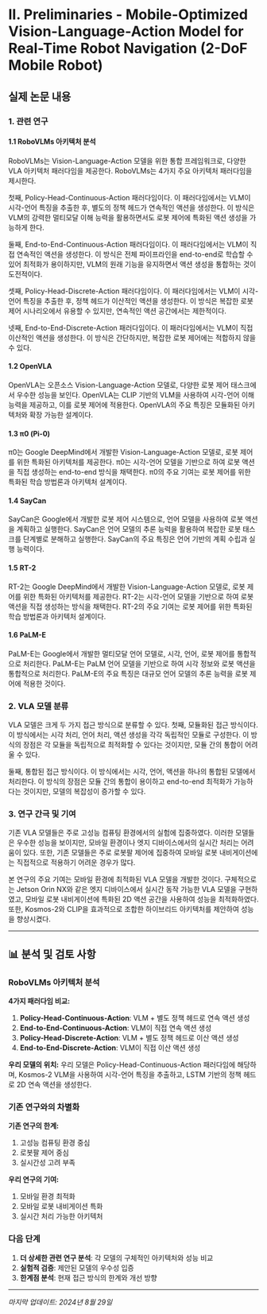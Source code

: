 # II. Preliminaries - Mobile-Optimized Vision-Language-Action Model for Real-Time Robot Navigation (2-DoF Mobile Robot)

## 실제 논문 내용

### 1. 관련 연구

#### 1.1 RoboVLMs 아키텍처 분석

RoboVLMs는 Vision-Language-Action 모델을 위한 통합 프레임워크로, 다양한 VLA 아키텍처 패러다임을 제공한다. RoboVLMs는 4가지 주요 아키텍처 패러다임을 제시한다.

첫째, Policy-Head-Continuous-Action 패러다임이다. 이 패러다임에서는 VLM이 시각-언어 특징을 추출한 후, 별도의 정책 헤드가 연속적인 액션을 생성한다. 이 방식은 VLM의 강력한 멀티모달 이해 능력을 활용하면서도 로봇 제어에 특화된 액션 생성을 가능하게 한다.

둘째, End-to-End-Continuous-Action 패러다임이다. 이 패러다임에서는 VLM이 직접 연속적인 액션을 생성한다. 이 방식은 전체 파이프라인을 end-to-end로 학습할 수 있어 최적화가 용이하지만, VLM의 원래 기능을 유지하면서 액션 생성을 통합하는 것이 도전적이다.

셋째, Policy-Head-Discrete-Action 패러다임이다. 이 패러다임에서는 VLM이 시각-언어 특징을 추출한 후, 정책 헤드가 이산적인 액션을 생성한다. 이 방식은 복잡한 로봇 제어 시나리오에서 유용할 수 있지만, 연속적인 액션 공간에서는 제한적이다.

넷째, End-to-End-Discrete-Action 패러다임이다. 이 패러다임에서는 VLM이 직접 이산적인 액션을 생성한다. 이 방식은 간단하지만, 복잡한 로봇 제어에는 적합하지 않을 수 있다.

#### 1.2 OpenVLA

OpenVLA는 오픈소스 Vision-Language-Action 모델로, 다양한 로봇 제어 태스크에서 우수한 성능을 보인다. OpenVLA는 CLIP 기반의 VLM을 사용하여 시각-언어 이해 능력을 제공하고, 이를 로봇 제어에 적용한다. OpenVLA의 주요 특징은 모듈화된 아키텍처와 확장 가능한 설계이다.

#### 1.3 π0 (Pi-0)

π0는 Google DeepMind에서 개발한 Vision-Language-Action 모델로, 로봇 제어를 위한 특화된 아키텍처를 제공한다. π0는 시각-언어 모델을 기반으로 하여 로봇 액션을 직접 생성하는 end-to-end 방식을 채택한다. π0의 주요 기여는 로봇 제어를 위한 특화된 학습 방법론과 아키텍처 설계이다.

#### 1.4 SayCan

SayCan은 Google에서 개발한 로봇 제어 시스템으로, 언어 모델을 사용하여 로봇 액션을 계획하고 실행한다. SayCan은 언어 모델의 추론 능력을 활용하여 복잡한 로봇 태스크를 단계별로 분해하고 실행한다. SayCan의 주요 특징은 언어 기반의 계획 수립과 실행 능력이다.

#### 1.5 RT-2

RT-2는 Google DeepMind에서 개발한 Vision-Language-Action 모델로, 로봇 제어를 위한 특화된 아키텍처를 제공한다. RT-2는 시각-언어 모델을 기반으로 하여 로봇 액션을 직접 생성하는 방식을 채택한다. RT-2의 주요 기여는 로봇 제어를 위한 특화된 학습 방법론과 아키텍처 설계이다.

#### 1.6 PaLM-E

PaLM-E는 Google에서 개발한 멀티모달 언어 모델로, 시각, 언어, 로봇 제어를 통합적으로 처리한다. PaLM-E는 PaLM 언어 모델을 기반으로 하여 시각 정보와 로봇 액션을 통합적으로 처리한다. PaLM-E의 주요 특징은 대규모 언어 모델의 추론 능력을 로봇 제어에 적용한 것이다.

### 2. VLA 모델 분류

VLA 모델은 크게 두 가지 접근 방식으로 분류할 수 있다. 첫째, 모듈화된 접근 방식이다. 이 방식에서는 시각 처리, 언어 처리, 액션 생성을 각각 독립적인 모듈로 구성한다. 이 방식의 장점은 각 모듈을 독립적으로 최적화할 수 있다는 것이지만, 모듈 간의 통합이 어려울 수 있다.

둘째, 통합된 접근 방식이다. 이 방식에서는 시각, 언어, 액션을 하나의 통합된 모델에서 처리한다. 이 방식의 장점은 모듈 간의 통합이 용이하고 end-to-end 최적화가 가능하다는 것이지만, 모델의 복잡성이 증가할 수 있다.

### 3. 연구 간극 및 기여

기존 VLA 모델들은 주로 고성능 컴퓨팅 환경에서의 실험에 집중하였다. 이러한 모델들은 우수한 성능을 보이지만, 모바일 환경이나 엣지 디바이스에서의 실시간 처리는 어려움이 있다. 또한, 기존 모델들은 주로 로봇팔 제어에 집중하여 모바일 로봇 내비게이션에는 직접적으로 적용하기 어려운 경우가 많다.

본 연구의 주요 기여는 모바일 환경에 최적화된 VLA 모델을 개발한 것이다. 구체적으로는 Jetson Orin NX와 같은 엣지 디바이스에서 실시간 동작 가능한 VLA 모델을 구현하였고, 모바일 로봇 내비게이션에 특화된 2D 액션 공간을 사용하여 성능을 최적화하였다. 또한, Kosmos-2와 CLIP을 효과적으로 조합한 하이브리드 아키텍처를 제안하여 성능을 향상시켰다.

---

## 📊 분석 및 검토 사항

### RoboVLMs 아키텍처 분석

**4가지 패러다임 비교:**

1. **Policy-Head-Continuous-Action**: VLM + 별도 정책 헤드로 연속 액션 생성
2. **End-to-End-Continuous-Action**: VLM이 직접 연속 액션 생성
3. **Policy-Head-Discrete-Action**: VLM + 별도 정책 헤드로 이산 액션 생성
4. **End-to-End-Discrete-Action**: VLM이 직접 이산 액션 생성

**우리 모델의 위치:**
우리 모델은 Policy-Head-Continuous-Action 패러다임에 해당하며, Kosmos-2 VLM을 사용하여 시각-언어 특징을 추출하고, LSTM 기반의 정책 헤드로 2D 연속 액션을 생성한다.

### 기존 연구와의 차별화

**기존 연구의 한계:**
1. 고성능 컴퓨팅 환경 중심
2. 로봇팔 제어 중심
3. 실시간성 고려 부족

**우리 연구의 기여:**
1. 모바일 환경 최적화
2. 모바일 로봇 내비게이션 특화
3. 실시간 처리 가능한 아키텍처

### 다음 단계

1. **더 상세한 관련 연구 분석**: 각 모델의 구체적인 아키텍처와 성능 비교
2. **실험적 검증**: 제안된 모델의 우수성 입증
3. **한계점 분석**: 현재 접근 방식의 한계와 개선 방향

---
*마지막 업데이트: 2024년 8월 29일*
